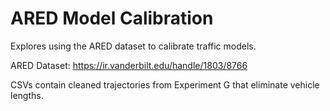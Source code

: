 # ARED Model Calibration
 Explores using the ARED dataset to calibrate traffic models.
 
 ARED Dataset: https://ir.vanderbilt.edu/handle/1803/8766 
 
 CSVs contain cleaned trajectories from Experiment G that eliminate vehicle lengths.
